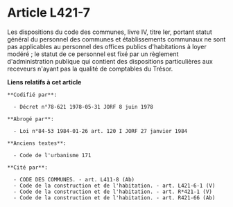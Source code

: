 # Article L421-7

Les dispositions du code des communes, livre IV, titre Ier, portant statut général du personnel des communes et
établissements communaux ne sont pas applicables au personnel des offices publics d'habitations à loyer modéré ; le statut de
ce personnel est fixé par un règlement d'administration publique qui contient des dispositions particulières aux receveurs
n'ayant pas la qualité de comptables du Trésor.

**Liens relatifs à cet article**

	**Codifié par**:

	  - Décret n°78-621 1978-05-31 JORF 8 juin 1978

	**Abrogé par**:

	  - Loi n°84-53 1984-01-26 art. 120 I JORF 27 janvier 1984

	**Anciens textes**:

	  - Code de l'urbanisme 171

	**Cité par**:

	  - CODE DES COMMUNES. - art. L411-8 (Ab)
	  - Code de la construction et de l'habitation. - art. L421-6-1 (V)
	  - Code de la construction et de l'habitation. - art. R*421-1 (V)
	  - Code de la construction et de l'habitation. - art. R421-66 (Ab)
